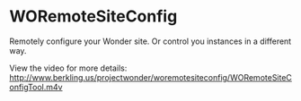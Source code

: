 WORemoteSiteConfig
==================

Remotely configure your Wonder site. Or control you instances in a different way.

View the video for more details:
http://www.berkling.us/projectwonder/woremotesiteconfig/WORemoteSiteConfigTool.m4v
